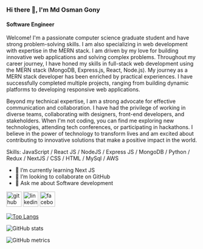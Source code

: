 ### Hi there 👋, I'm Md Osman Gony
#### Software Engineer

Welcome! I'm a passionate computer science graduate student and have strong problem-solving skills. I am also specializing in web development with expertise in the MERN stack. I am driven by my love for building innovative web applications and solving complex problems. Throughout my career journey, I have honed my skills in full-stack web development using the MERN stack (MongoDB, Express.js, React, Node.js). My journey as a MERN stack developer has been enriched by practical experiences. I have successfully completed multiple projects, ranging from building dynamic platforms to developing responsive web applications. 


Beyond my technical expertise, I am a strong advocate for effective communication and collaboration. I have had the privilege of working in diverse teams, collaborating with designers, front-end developers, and stakeholders. When I'm not coding, you can find me exploring new technologies, attending tech conferences, or participating in hackathons. I believe in the power of technology to transform lives and am excited about contributing to innovative solutions that make a positive impact in the world.


Skills: JavaScript / React JS / NodeJS / Express JS / MongoDB / Python / Redux / NextJS / CSS / HTML / MySql / AWS

- 🌱 I’m currently learning Next JS 
- 👯 I’m looking to collaborate on GitHub 
- 💬 Ask me about Software development 


[<img src='https://cdn.jsdelivr.net/npm/simple-icons@3.0.1/icons/github.svg' alt='github' height='40'>](https://github.com/https://github.com/osmangony01)  [<img src='https://cdn.jsdelivr.net/npm/simple-icons@3.0.1/icons/linkedin.svg' alt='linkedin' height='40'>](https://www.linkedin.com/in/https://www.linkedin.com/in/mdosmangony//)  [<img src='https://cdn.jsdelivr.net/npm/simple-icons@3.0.1/icons/facebook.svg' alt='facebook' height='40'>](https://www.facebook.com/https://web.facebook.com/md.osman.gony2)  

[![Top Langs](https://github-readme-stats.vercel.app/api/top-langs/?username=osmangony01)](https://github.com/anuraghazra/github-readme-stats)

![GitHub stats](https://github-readme-stats.vercel.app/api?username=osmangony01&show_icons=true&count_private=true)  

![GitHub metrics](https://metrics.lecoq.io/osmangony01)  
